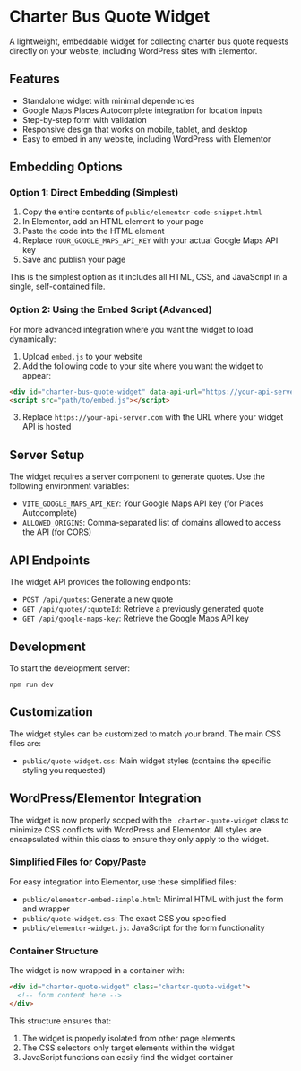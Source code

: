 # Charter Bus Quote Widget

A lightweight, embeddable widget for collecting charter bus quote requests directly on your website, including WordPress sites with Elementor.

## Features

- Standalone widget with minimal dependencies
- Google Maps Places Autocomplete integration for location inputs
- Step-by-step form with validation
- Responsive design that works on mobile, tablet, and desktop
- Easy to embed in any website, including WordPress with Elementor

## Embedding Options

### Option 1: Direct Embedding (Simplest)

1. Copy the entire contents of `public/elementor-code-snippet.html` 
2. In Elementor, add an HTML element to your page
3. Paste the code into the HTML element
4. Replace `YOUR_GOOGLE_MAPS_API_KEY` with your actual Google Maps API key
5. Save and publish your page

This is the simplest option as it includes all HTML, CSS, and JavaScript in a single, self-contained file.

### Option 2: Using the Embed Script (Advanced)

For more advanced integration where you want the widget to load dynamically:

1. Upload `embed.js` to your website
2. Add the following code to your site where you want the widget to appear:

```html
<div id="charter-bus-quote-widget" data-api-url="https://your-api-server.com"></div>
<script src="path/to/embed.js"></script>
```

3. Replace `https://your-api-server.com` with the URL where your widget API is hosted

## Server Setup

The widget requires a server component to generate quotes. Use the following environment variables:

- `VITE_GOOGLE_MAPS_API_KEY`: Your Google Maps API key (for Places Autocomplete)
- `ALLOWED_ORIGINS`: Comma-separated list of domains allowed to access the API (for CORS)

## API Endpoints

The widget API provides the following endpoints:

- `POST /api/quotes`: Generate a new quote
- `GET /api/quotes/:quoteId`: Retrieve a previously generated quote
- `GET /api/google-maps-key`: Retrieve the Google Maps API key

## Development

To start the development server:

```
npm run dev
```

## Customization

The widget styles can be customized to match your brand. The main CSS files are:

- `public/quote-widget.css`: Main widget styles (contains the specific styling you requested)

## WordPress/Elementor Integration

The widget is now properly scoped with the `.charter-quote-widget` class to minimize CSS conflicts with WordPress and Elementor. All styles are encapsulated within this class to ensure they only apply to the widget.

### Simplified Files for Copy/Paste

For easy integration into Elementor, use these simplified files:

- `public/elementor-embed-simple.html`: Minimal HTML with just the form and wrapper
- `public/quote-widget.css`: The exact CSS you specified
- `public/elementor-widget.js`: JavaScript for the form functionality

### Container Structure

The widget is now wrapped in a container with:

```html
<div id="charter-quote-widget" class="charter-quote-widget">
  <!-- form content here -->
</div>
```

This structure ensures that:
1. The widget is properly isolated from other page elements
2. The CSS selectors only target elements within the widget
3. JavaScript functions can easily find the widget container